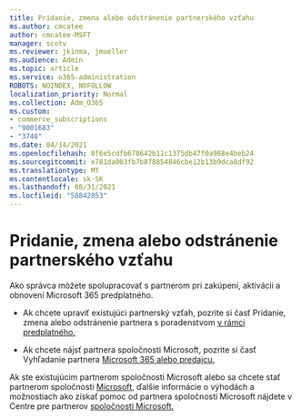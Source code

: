 ```yaml
---
title: Pridanie, zmena alebo odstránenie partnerského vzťahu
ms.author: cmcatee
author: cmcatee-MSFT
manager: scotv
ms.reviewer: jkinma, jmueller
ms.audience: Admin
ms.topic: article
ms.service: o365-administration
ROBOTS: NOINDEX, NOFOLLOW
localization_priority: Normal
ms.collection: Adm_O365
ms.custom:
- commerce_subscriptions
- "9001683"
- "3748"
ms.date: 04/14/2021
ms.openlocfilehash: 0f6e5cdfb678642b11c1375db47f0a988e4beb24
ms.sourcegitcommit: e781da003fb7b878854846cbe12b13b9dca8df92
ms.translationtype: MT
ms.contentlocale: sk-SK
ms.lasthandoff: 08/31/2021
ms.locfileid: "58842853"
---
```

# <a name="add-change-or-remove-a-partner-relationship"></a>Pridanie, zmena alebo odstránenie partnerského vzťahu

Ako správca môžete spolupracovať s partnerom pri zakúpení, aktivácii a obnovení Microsoft 365 predplatného. 

- Ak chcete upraviť existujúci partnerský vzťah, pozrite si časť Pridanie, zmena alebo odstránenie partnera s poradenstvom [v rámci predplatného.](https://docs.microsoft.com/microsoft-365/admin/misc/add-partner)

- Ak chcete nájsť partnera spoločnosti Microsoft, pozrite si časť Vyhľadanie partnera [Microsoft 365 alebo predajcu.](https://docs.microsoft.com/microsoft-365/admin/manage/find-your-partner-or-reseller)

Ak ste existujúcim partnerom spoločnosti Microsoft alebo sa chcete stať partnerom spoločnosti [Microsoft,](https://support.microsoft.com/help/4499930/partner-center-overview) ďalšie informácie o výhodách a možnostiach ako získať pomoc od partnera spoločnosti Microsoft nájdete v Centre pre partnerov [spoločnosti Microsoft.](https://aka.ms/partnersupport)
